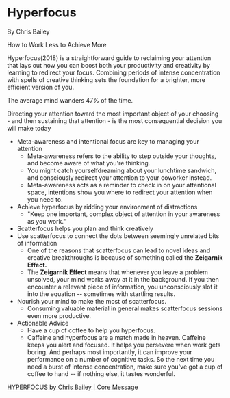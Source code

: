 # Hyperfocus

By Chris Bailey

How to Work Less to Achieve More

Hyperfocus(2018) is a straightforward guide to reclaiming your attention that lays out how you can boost both your productivity and creativity by learning to redirect your focus. Combining periods of intense concentration with spells of creative thinking sets the foundation for a brighter, more efficient version of you.

The average mind wanders 47% of the time.

Directing your attention toward the most important object of your choosing - and then sustaining that attention - is the most consequential decision you will make today

- Meta-awareness and intentional focus are key to managing your attention
  - Meta-awareness refers to the ability to step outside your thoughts, and become aware of what you're thinking.
  - You might catch yourselfdreaming about your lunchtime sandwich, and consciously redirect your attention to your coworker instead.
  - Meta-awareness acts as a reminder to check in on your attentional space, intentions show you where to redirect your attention when you need to.
- Achieve hyperfocus by ridding your environment of distractions
  - "Keep one important, complex object of attention in your awareness as you work."
- Scatterfocus helps you plan and think creatively
- Use scatterfocus to connect the dots between seemingly unrelated bits of information
  - One of the reasons that scatterfocus can lead to novel ideas and creative breakthroughs is because of something called the **Zeigarnik Effect.**
  - The **Zeigarnik Effect** means that whenever you leave a problem unsolved, your mind works away at it in the background. If you then encounter a relevant piece of information, you unconsciously slot it into the equation -- sometimes with startling results.
- Nourish your mind to make the most of scatterfocus.
  - Consuming valuable material in general makes scatterfocus sessions even more productive.
- Actionable Advice
  - Have a cup of coffee to help you hyperfocus.
  - Caffeine and hyperfocus are a match made in heaven. Caffeine keeps you alert and focused. It helps you persevere when work gets boring. And perhaps most importantly, it can improve your performance on a number of cognitive tasks. So the next time you need a burst of intense concentration, make sure you've got a cup of coffee to hand -- if nothing else, it tastes wonderful.

[HYPERFOCUS by Chris Bailey | Core Message](https://www.youtube.com/watch?v=7brLC_BJOgo)
